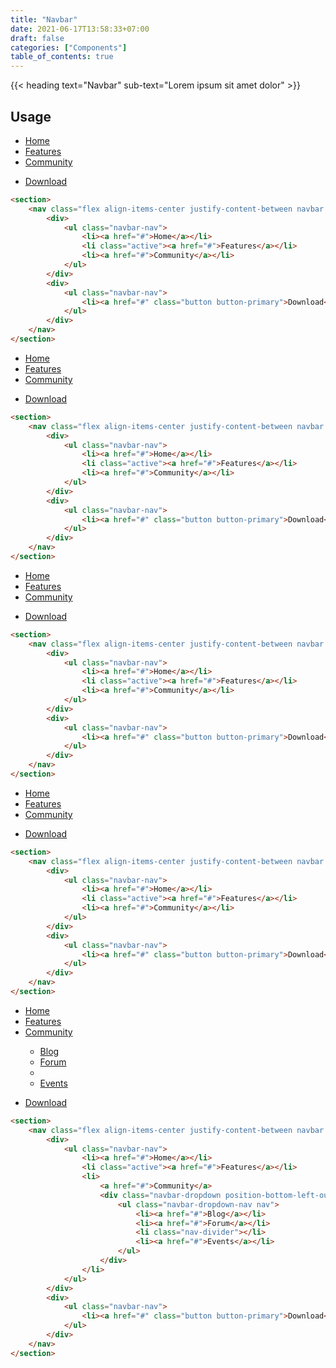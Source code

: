 ```yaml
---
title: "Navbar"
date: 2021-06-17T13:58:33+07:00
draft: false
categories: ["Components"]
table_of_contents: true
---
```


{{< heading text="Navbar" sub-text="Lorem ipsum sit amet dolor" >}}

## Usage

<section>
    <nav class="flex align-items-center justify-content-between navbar navbar-light border-radius-2xsmall">
        <div>
            <ul class="navbar-nav">
                <li><a href="#">Home</a></li>
                <li class="active"><a href="#">Features</a></li>
                <li><a href="#">Community</a></li>
            </ul>
        </div>
        <div>
            <ul class="navbar-nav">
                <li><a href="#" class="button button-primary">Download</a></li>
            </ul>
        </div>
    </nav>
</section>

``` html
<section>
    <nav class="flex align-items-center justify-content-between navbar navbar-light border-radius-2xsmall">
        <div>
            <ul class="navbar-nav">
                <li><a href="#">Home</a></li>
                <li class="active"><a href="#">Features</a></li>
                <li><a href="#">Community</a></li>
            </ul>
        </div>
        <div>
            <ul class="navbar-nav">
                <li><a href="#" class="button button-primary">Download</a></li>
            </ul>
        </div>
    </nav>
</section>
```

<section>
    <nav class="flex align-items-center justify-content-between navbar navbar-dark border-radius-2xsmall">
        <div>
            <ul class="navbar-nav">
                <li><a href="#">Home</a></li>
                <li class="active"><a href="#">Features</a></li>
                <li><a href="#">Community</a></li>
            </ul>
        </div>
        <div>
            <ul class="navbar-nav">
                <li><a href="#" class="button button-primary">Download</a></li>
            </ul>
        </div>
    </nav>
</section>

``` html
<section>
    <nav class="flex align-items-center justify-content-between navbar navbar-dark border-radius-2xsmall">
        <div>
            <ul class="navbar-nav">
                <li><a href="#">Home</a></li>
                <li class="active"><a href="#">Features</a></li>
                <li><a href="#">Community</a></li>
            </ul>
        </div>
        <div>
            <ul class="navbar-nav">
                <li><a href="#" class="button button-primary">Download</a></li>
            </ul>
        </div>
    </nav>
</section>
```

<section>
    <nav class="flex align-items-center justify-content-between navbar navbar-light navbar-pills border-radius-2xsmall">
        <div>
            <ul class="navbar-nav">
                <li><a href="#">Home</a></li>
                <li class="active"><a href="#">Features</a></li>
                <li><a href="#">Community</a></li>
            </ul>
        </div>
        <div>
            <ul class="navbar-nav">
                <li><a href="#" class="button button-primary">Download</a></li>
            </ul>
        </div>
    </nav>
</section>

``` html
<section>
    <nav class="flex align-items-center justify-content-between navbar navbar-light navbar-pills border-radius-2xsmall">
        <div>
            <ul class="navbar-nav">
                <li><a href="#">Home</a></li>
                <li class="active"><a href="#">Features</a></li>
                <li><a href="#">Community</a></li>
            </ul>
        </div>
        <div>
            <ul class="navbar-nav">
                <li><a href="#" class="button button-primary">Download</a></li>
            </ul>
        </div>
    </nav>
</section>
```

<section>
    <nav class="flex align-items-center justify-content-between navbar navbar-dark navbar-pills border-radius-2xsmall">
        <div>
            <ul class="navbar-nav">
                <li><a href="#">Home</a></li>
                <li class="active"><a href="#">Features</a></li>
                <li><a href="#">Community</a></li>
            </ul>
        </div>
        <div>
            <ul class="navbar-nav">
                <li><a href="#" class="button button-primary">Download</a></li>
            </ul>
        </div>
    </nav>
</section>

``` html
<section>
    <nav class="flex align-items-center justify-content-between navbar navbar-dark navbar-pills border-radius-2xsmall">
        <div>
            <ul class="navbar-nav">
                <li><a href="#">Home</a></li>
                <li class="active"><a href="#">Features</a></li>
                <li><a href="#">Community</a></li>
            </ul>
        </div>
        <div>
            <ul class="navbar-nav">
                <li><a href="#" class="button button-primary">Download</a></li>
            </ul>
        </div>
    </nav>
</section>
```

<section>
    <nav class="flex align-items-center justify-content-between navbar navbar-light border-radius-2xsmall">
        <div>
            <ul class="navbar-nav">
                <li><a href="#">Home</a></li>
                <li class="active"><a href="#">Features</a></li>
                <li>
                    <a href="#">Community</a>
                    <div class="navbar-dropdown position-bottom-left-out margin-small margin-remove-horizontal border-radius-2xsmall box-shadow-xlarge">
                        <ul class="navbar-dropdown-nav nav">
                            <li><a href="#">Blog</a></li>
                            <li><a href="#">Forum</a></li>
                            <li class="nav-divider"></li>
                            <li><a href="#">Events</a></li>
                        </ul>
                    </div>
                </li>
            </ul>
        </div>
        <div>
            <ul class="navbar-nav">
                <li><a href="#" class="button button-primary">Download</a></li>
            </ul>
        </div>
    </nav>
</section>

``` html
<section>
    <nav class="flex align-items-center justify-content-between navbar navbar-light border-radius-2xsmall">
        <div>
            <ul class="navbar-nav">
                <li><a href="#">Home</a></li>
                <li class="active"><a href="#">Features</a></li>
                <li>
                    <a href="#">Community</a>
                    <div class="navbar-dropdown position-bottom-left-out margin-small margin-remove-horizontal border-radius-2xsmall box-shadow-xlarge">
                        <ul class="navbar-dropdown-nav nav">
                            <li><a href="#">Blog</a></li>
                            <li><a href="#">Forum</a></li>
                            <li class="nav-divider"></li>
                            <li><a href="#">Events</a></li>
                        </ul>
                    </div>
                </li>
            </ul>
        </div>
        <div>
            <ul class="navbar-nav">
                <li><a href="#" class="button button-primary">Download</a></li>
            </ul>
        </div>
    </nav>
</section>
```
